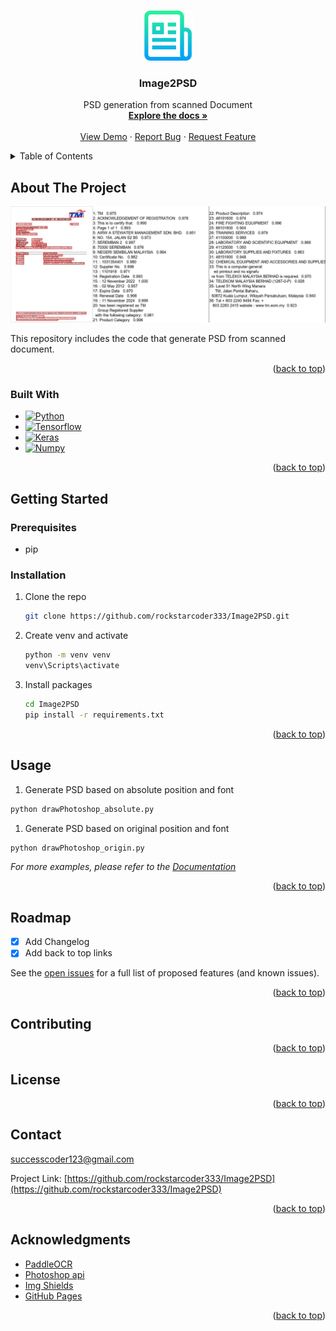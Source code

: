<a name="readme-top"></a>

<!-- PROJECT LOGO -->
<br />
<div align="center">
  <a href="https://github.com/rockstarcoder333/Image2PSD">
    <img src="images/logo.png" alt="Logo" width="80" height="80">
  </a>

  <h3 align="center">Image2PSD</h3>

  <p align="center">
    PSD generation from scanned Document
    <br />
    <a href="https://github.com/rockstarcoder333/Image2PSD"><strong>Explore the docs »</strong></a>
    <br />
    <br />
    <a href="https://github.com/rockstarcoder333/Image2PSD">View Demo</a>
    ·
    <a href="https://github.com/rockstarcoder333/Image2PSD/issues">Report Bug</a>
    ·
    <a href="https://github.com/rockstarcoder333/Image2PSD/issues">Request Feature</a>
  </p>
</div>



<!-- TABLE OF CONTENTS -->
<details>
  <summary>Table of Contents</summary>
  <ol>
    <li>
      <a href="#about-the-project">About The Project</a>
      <ul>
        <li><a href="#built-with">Built With</a></li>
      </ul>
    </li>
    <li>
      <a href="#getting-started">Getting Started</a>
      <ul>
        <li><a href="#prerequisites">Prerequisites</a></li>
        <li><a href="#installation">Installation</a></li>
      </ul>
    </li>
    <li><a href="#usage">Usage</a></li>
    <li><a href="#roadmap">Roadmap</a></li>
    <li><a href="#contributing">Contributing</a></li>
    <li><a href="#license">License</a></li>
    <li><a href="#contact">Contact</a></li>
    <li><a href="#acknowledgments">Acknowledgments</a></li>
  </ol>
</details>



<!-- ABOUT THE PROJECT -->
## About The Project

[![Product Name Screen Shot][product-screenshot]](https://github.com/rockstarcoder333/Image2PSD)

This repository includes the code that generate PSD from scanned document.

<p align="right">(<a href="#readme-top">back to top</a>)</p>



### Built With

* [![Python][Python]][Python-url]
* [![Tensorflow][Tensorflow]][Tensorflow-url]
* [![Keras][Keras]][Keras-url]
* [![Numpy][Numpy]][Numpy-url]


<p align="right">(<a href="#readme-top">back to top</a>)</p>



<!-- GETTING STARTED -->
## Getting Started

### Prerequisites

* pip

### Installation

1. Clone the repo
   ```sh
   git clone https://github.com/rockstarcoder333/Image2PSD.git
   ```
2. Create venv and activate
   ```sh
   python -m venv venv
   venv\Scripts\activate
   ```
3. Install packages
   ```sh
   cd Image2PSD
   pip install -r requirements.txt
   ```

<p align="right">(<a href="#readme-top">back to top</a>)</p>



<!-- USAGE EXAMPLES -->
## Usage

1. Generate PSD based on absolute position and font
 ```sh
 python drawPhotoshop_absolute.py
 ```

1. Generate PSD based on original position and font
 ```sh
 python drawPhotoshop_origin.py
 ```

_For more examples, please refer to the [Documentation](https://github.com/rockstarcoder333/Image2PSD)_

<p align="right">(<a href="#readme-top">back to top</a>)</p>



<!-- ROADMAP -->
## Roadmap

- [x] Add Changelog
- [x] Add back to top links

See the [open issues](https://github.com/rockstarcoder333/Image2PSD/issues) for a full list of proposed features (and known issues).

<p align="right">(<a href="#readme-top">back to top</a>)</p>



<!-- CONTRIBUTING -->
## Contributing

<p align="right">(<a href="#readme-top">back to top</a>)</p>



<!-- LICENSE -->
## License

<p align="right">(<a href="#readme-top">back to top</a>)</p>



<!-- CONTACT -->
## Contact

successcoder123@gmail.com

Project Link: [https://github.com/rockstarcoder333/Image2PSD](https://github.com/rockstarcoder333/Image2PSD)

<p align="right">(<a href="#readme-top">back to top</a>)</p>



<!-- ACKNOWLEDGMENTS -->
## Acknowledgments
* [PaddleOCR](https://github.com/PaddlePaddle/PaddleOCR)
* [Photoshop api](https://github.com/loonghao/photoshop-python-api)
* [Img Shields](https://shields.io)
* [GitHub Pages](https://pages.github.com)

<p align="right">(<a href="#readme-top">back to top</a>)</p>



<!-- MARKDOWN LINKS & IMAGES -->
<!-- https://www.markdownguide.org/basic-syntax/#reference-style-links -->

[product-screenshot]: images/result.jpg
[Python]: https://img.shields.io/badge/python-3670A0?style=for-the-badge&logo=python&logoColor=ffdd54
[Python-url]: https://www.python.org/
[TensorFlow]: https://img.shields.io/badge/TensorFlow-%23FF6F00.svg?style=for-the-badge&logo=TensorFlow&logoColor=white
[TensorFlow-url]: https://www.tensorflow.org/
[Keras]: https://img.shields.io/badge/Keras-%23D00000.svg?style=for-the-badge&logo=Keras&logoColor=white
[Keras-url]: https://keras.io/
[NumPy]: https://img.shields.io/badge/numpy-%23013243.svg?style=for-the-badge&logo=numpy&logoColor=white
[NumPy-url]: https://numpy.org/
